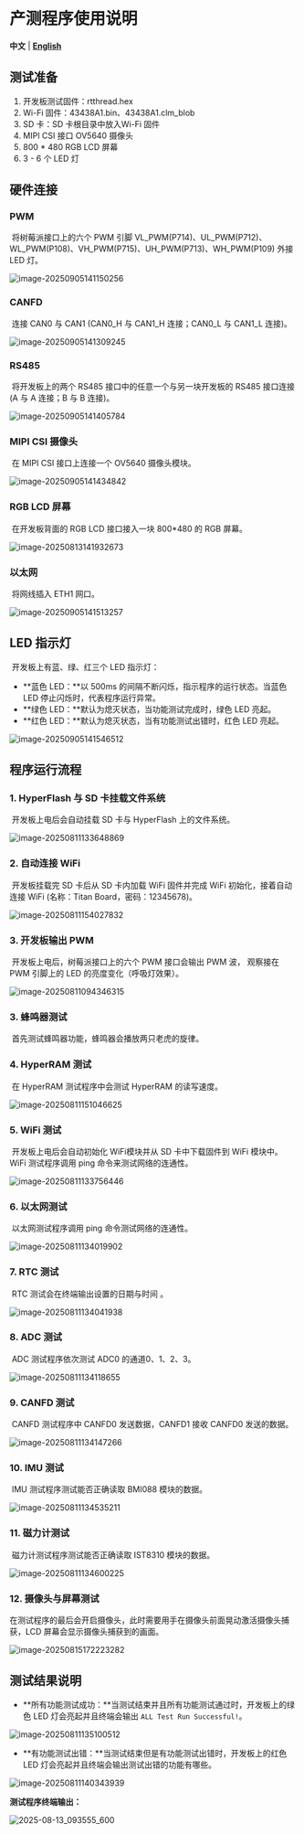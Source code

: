 # 产测程序使用说明

**中文** | [**English**](./README.md)

## 测试准备

1. 开发板测试固件：rtthread.hex
2. Wi-Fi 固件：43438A1.bin、43438A1.clm_blob
3. SD 卡：SD 卡根目录中放入Wi-Fi 固件
4. MIPI CSI 接口 OV5640 摄像头
5. 800 * 480 RGB LCD 屏幕
6. 3 - 6 个 LED 灯

## 硬件连接

### PWM

​	将树莓派接口上的六个 PWM 引脚 VL_PWM(P714)、UL_PWM(P712)、WL_PWM(P108)、VH_PWM(P715)、UH_PWM(P713)、WH_PWM(P109) 外接 LED 灯。

![image-20250905141150256](figures/image-20250905141150256.png)

### CANFD

​	连接 CAN0 与 CAN1 (CAN0_H 与 CAN1_H 连接；CAN0_L 与 CAN1_L 连接)。

![image-20250905141309245](figures/image-20250905141309245.png)

### RS485

​	将开发板上的两个 RS485 接口中的任意一个与另一块开发板的 RS485 接口连接 (A 与 A 连接；B 与 B 连接)。

![image-20250905141405784](figures/image-20250905141405784.png)

### MIPI CSI 摄像头

​	在 MIPI CSI 接口上连接一个 OV5640 摄像头模块。

![image-20250905141434842](figures/image-20250905141434842.png)

### RGB LCD 屏幕

​	在开发板背面的 RGB LCD 接口接入一块 800*480 的 RGB 屏幕。

![image-20250813141932673](figures/image-20250813141932673.png)

### 以太网

​	将网线插入 ETH1 网口。

![image-20250905141513257](figures/image-20250905141513257.png)

## LED 指示灯

​	开发板上有蓝、绿、红三个 LED 指示灯：

* **蓝色 LED：**以 500ms 的间隔不断闪烁，指示程序的运行状态。当蓝色 LED 停止闪烁时，代表程序运行异常。
* **绿色 LED：**默认为熄灭状态，当功能测试完成时，绿色 LED 亮起。
* **红色 LED：**默认为熄灭状态，当有功能测试出错时，红色 LED 亮起。

![image-20250905141546512](figures/image-20250905141546512.png)

## 程序运行流程

### 1. HyperFlash 与 SD 卡挂载文件系统

​	开发板上电后会自动挂载 SD 卡与 HyperFlash 上的文件系统。

![image-20250811133648869](figures/image-20250811133648869.png)

### 2. 自动连接 WiFi

​	开发板挂载完 SD 卡后从 SD 卡内加载 WiFi 固件并完成 WiFi 初始化，接着自动连接 WiFi (名称：Titan Board，密码：12345678)。

![image-20250811154027832](figures/image-20250811154027832.png)

### 3. 开发板输出 PWM

​	开发板上电后，树莓派接口上的六个 PWM 接口会输出 PWM 波， 观察接在 PWM 引脚上的 LED 的亮度变化（呼吸灯效果）。

![image-20250811094346315](figures/image-20250811094346315.png)

### 3. 蜂鸣器测试

​	首先测试蜂鸣器功能，蜂鸣器会播放两只老虎的旋律。

### 4. HyperRAM 测试

​	在 HyperRAM 测试程序中会测试 HyperRAM 的读写速度。

![image-20250811151046625](figures/image-20250811151046625.png)

### 5. WiFi 测试

​	开发板上电后会自动初始化 WiFi模块并从 SD 卡中下载固件到 WiFi 模块中。WiFi 测试程序调用 ping 命令来测试网络的连通性。

![image-20250811133756446](figures/image-20250811133756446.png)

### 6. 以太网测试

​	以太网测试程序调用 ping 命令测试网络的连通性。

![image-20250811134019902](figures/image-20250811134019902.png)

### 7. RTC 测试

​	RTC 测试会在终端输出设置的日期与时间 。

![image-20250811134041938](figures/image-20250811134041938.png)

### 8. ADC 测试

​	ADC 测试程序依次测试 ADC0 的通道0、1、2、3。

![image-20250811134118655](figures/image-20250811134118655.png)

### 9. CANFD 测试

​	CANFD 测试程序中 CANFD0 发送数据，CANFD1 接收 CANFD0 发送的数据。

![image-20250811134147266](figures/image-20250811134147266.png)

### 10. IMU 测试

​	IMU 测试程序测试能否正确读取 BMI088 模块的数据。

![image-20250811134535211](figures/image-20250811134535211.png)

### 11. 磁力计测试

​	磁力计测试程序测试能否正确读取 IST8310 模块的数据。

![image-20250811134600225](figures/image-20250811134600225.png)

### 12. 摄像头与屏幕测试

​	在测试程序的最后会开启摄像头，此时需要用手在摄像头前面晃动激活摄像头捕获，LCD 屏幕会显示摄像头捕获到的画面。

![image-20250815172223282](figures/image-20250815172223282.png)

## 测试结果说明

* **所有功能测试成功：**当测试结束并且所有功能测试通过时，开发板上的绿色 LED 灯会亮起并且终端会输出 `ALL Test Run Successful!`。

![image-20250811135100512](figures/image-20250811135100512.png)

* **有功能测试出错：**当测试结束但是有功能测试出错时，开发板上的红色 LED 灯会亮起并且终端会输出测试出错的功能有哪些。

![image-20250811140343939](figures/image-20250811140343939.png)

**测试程序终端输出：**

![2025-08-13_093555_600](figures/2025-08-13_093555_600.png)

